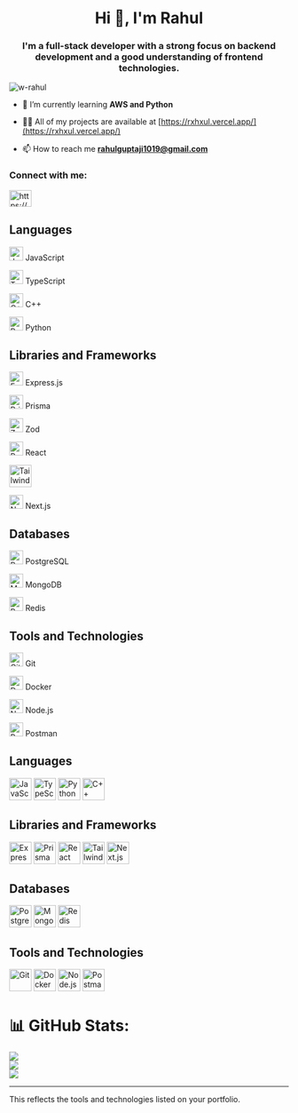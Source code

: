 
<h1 align="center">Hi 👋, I'm Rahul</h1>
<h3 align="center">I'm a full-stack developer with a strong focus on backend development and a good understanding of frontend technologies.</h3>

<p align="left"> <img src="https://komarev.com/ghpvc/?username=w-rahul&label=Profile%20views&color=0e75b6&style=flat" alt="w-rahul" /> </p>

- 🌱 I’m currently learning **AWS and Python**

- 👨‍💻 All of my projects are available at [https://rxhxul.vercel.app/](https://rxhxul.vercel.app/)

- 📫 How to reach me **rahulguptaji1019@gmail.com**

<h3 align="left">Connect with me:</h3>
<p align="left">
<a href="https://linkedin.com/in/https://www.linkedin.com/in/rahul-gupta-b9a003259/" target="blank"><img align="center" src="https://raw.githubusercontent.com/rahuldkjain/github-profile-readme-generator/master/src/images/icons/Social/linked-in-alt.svg" alt="https://www.linkedin.com/in/rahul-gupta-b9a003259/" height="30" width="40" /></a>
</p>

## Languages
<p>
  <img src="https://img.shields.io/badge/JavaScript-F7DF1E?style=flat-square&logo=javascript&logoColor=black" alt="JavaScript" height="25"/>
  <span>JavaScript</span>
</p>
<p>
  <img src="https://img.shields.io/badge/TypeScript-007ACC?style=flat-square&logo=typescript&logoColor=white" alt="TypeScript" height="25"/>
  <span>TypeScript</span>
</p>
<p>
  <img src="https://img.shields.io/badge/C++-00599C?style=flat-square&logo=cplusplus&logoColor=white" alt="C++" height="25"/>
  <span>C++</span>
</p>
<p>
  <img src="https://img.shields.io/badge/Python-3776AB?style=flat-square&logo=python&logoColor=white" alt="Python" height="25"/>
  <span>Python</span>
</p>

## Libraries and Frameworks
<p>
  <img src="https://img.shields.io/badge/Express.js-404D59?style=flat-square" alt="Express.js" height="25"/>
  <span>Express.js</span>
</p>
<p>
  <img src="https://img.shields.io/badge/Prisma-2D3748?style=flat-square&logo=prisma&logoColor=white" alt="Prisma" height="25"/>
  <span>Prisma</span>
</p>
<p>
  <img src="https://img.shields.io/badge/Zod-4A90E2?style=flat-square" alt="Zod" height="25"/>
  <span>Zod</span>
</p>
<p>
  <img src="https://img.shields.io/badge/React-20232A?style=flat-square&logo=react&logoColor=61DAFB" alt="React" height="25"/>
  <span>React</span>
</p><img src="https://cdn.jsdelivr.net/gh/devicons/devicon/icons/tailwindcss/tailwindcss-plain.svg" alt="TailwindCSS" width="40" height="40"/>

<p>
  <img src="https://img.shields.io/badge/Next.js-000000?style=flat-square&logo=nextdotjs&logoColor=white" alt="Next.js" height="25"/>
  <span>Next.js</span>
</p>

## Databases
<p>
  <img src="https://img.shields.io/badge/PostgreSQL-316192?style=flat-square&logo=postgresql&logoColor=white" alt="PostgreSQL" height="25"/>
  <span>PostgreSQL</span>
</p>
<p>
  <img src="https://img.shields.io/badge/MongoDB-4EA94B?style=flat-square&logo=mongodb&logoColor=white" alt="MongoDB" height="25"/>
  <span>MongoDB</span>
</p>
<p>
  <img src="https://img.shields.io/badge/Redis-DC382D?style=flat-square&logo=redis&logoColor=white" alt="Redis" height="25"/>
  <span>Redis</span>
</p>

## Tools and Technologies
<p>
  <img src="https://img.shields.io/badge/Git-F05032?style=flat-square&logo=git&logoColor=white" alt="Git" height="25"/>
  <span>Git</span>
</p>
<p>
  <img src="https://img.shields.io/badge/Docker-2496ED?style=flat-square&logo=docker&logoColor=white" alt="Docker" height="25"/>
  <span>Docker</span>
</p>
<p>
  <img src="https://img.shields.io/badge/Node.js-43853D?style=flat-square&logo=nodedotjs&logoColor=white" alt="Node.js" height="25"/>
  <span>Node.js</span>
</p>
<p>
  <img src="https://img.shields.io/badge/Postman-FF6C37?style=flat-square&logo=postman&logoColor=white" alt="Postman" height="25"/>
  <span>Postman</span>
</p>


## Languages
<p>
  <img src="https://cdn.jsdelivr.net/gh/devicons/devicon/icons/javascript/javascript-original.svg" alt="JavaScript" width="40" height="40"/> 
  <img src="https://cdn.jsdelivr.net/gh/devicons/devicon/icons/typescript/typescript-original.svg" alt="TypeScript" width="40" height="40"/> 
  <img src="https://cdn.jsdelivr.net/gh/devicons/devicon/icons/python/python-original.svg" alt="Python" width="40" height="40"/>
  <img src="https://cdn.jsdelivr.net/gh/devicons/devicon/icons/cplusplus/cplusplus-original.svg" alt="C++" width="40" height="40"/>
</p>

## Libraries and Frameworks
<p>
  <img src="https://cdn.jsdelivr.net/gh/devicons/devicon/icons/express/express-original.svg" alt="Express.js" width="40" height="40"/> 
  <img src="https://cdn.jsdelivr.net/gh/devicons/devicon/icons/prisma/prisma-original.svg" alt="Prisma" width="40" height="40"/> 
  <img src="https://cdn.jsdelivr.net/gh/devicons/devicon/icons/react/react-original.svg" alt="React" width="40" height="40"/> 
  <img src="https://cdn.jsdelivr.net/gh/devicons/devicon/icons/tailwindcss/tailwindcss-plain.svg" alt="TailwindCSS" width="40" height="40"/> 
  <img src="https://cdn.jsdelivr.net/gh/devicons/devicon/icons/nextjs/nextjs-original.svg" alt="Next.js" width="40" height="40"/>
</p>

## Databases
<p>
  <img src="https://cdn.jsdelivr.net/gh/devicons/devicon/icons/postgresql/postgresql-original.svg" alt="PostgreSQL" width="40" height="40"/>
  <img src="https://cdn.jsdelivr.net/gh/devicons/devicon/icons/mongodb/mongodb-original.svg" alt="MongoDB" width="40" height="40"/>
  <img src="https://cdn.jsdelivr.net/gh/devicons/devicon/icons/redis/redis-original.svg" alt="Redis" width="40" height="40"/>
</p>

## Tools and Technologies
<p>
  <img src="https://cdn.jsdelivr.net/gh/devicons/devicon/icons/git/git-original.svg" alt="Git" width="40" height="40"/>
  <img src="https://cdn.jsdelivr.net/gh/devicons/devicon/icons/docker/docker-original.svg" alt="Docker" width="40" height="40"/>
  <img src="https://cdn.jsdelivr.net/gh/devicons/devicon/icons/nodejs/nodejs-original.svg" alt="Node.js" width="40" height="40"/> 
  <img src="https://cdn.jsdelivr.net/gh/devicons/devicon/icons/postman/postman-original.svg" alt="Postman" width="40" height="40"/> 
</p>


# 📊 GitHub Stats:
![](https://github-readme-stats.vercel.app/api?username=w-rahul&theme=dark&hide_border=false&include_all_commits=true&count_private=false)<br/>
![](https://github-readme-streak-stats.herokuapp.com/?user=w-rahul&theme=dark&hide_border=false)<br/>
![](https://github-readme-stats.vercel.app/api/top-langs/?username=w-rahul&theme=dark&hide_border=false&include_all_commits=true&count_private=false&layout=compact)

---

This reflects the tools and technologies listed on your portfolio.
